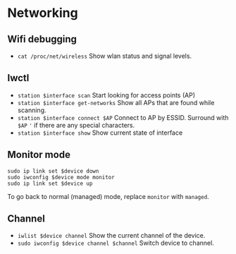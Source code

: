 # Networking


## Wifi debugging

- `cat /proc/net/wireless` Show wlan status and signal levels.

## Iwctl

- `station $interface scan` Start looking for access points (AP)
- `station $interface get-networks` Show all APs that are found while scanning.
- `station $interface connect $AP` Connect to AP by ESSID.
        Surround with `$AP` `'` if there are any special characters.
- `station $interface show` Show current state of interface

## Monitor mode

```
sudo ip link set $device down
sudo iwconfig $device mode monitor
sudo ip link set $device up
```

To go back to normal (managed) mode, replace `monitor` with `managed`.

## Channel

- `iwlist $device channel` Show the current channel of the device.
- `sudo iwconfig $device channel $channel` Switch device to channel.
